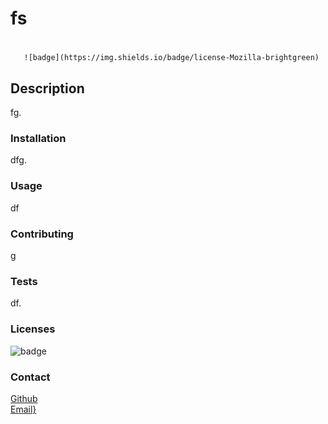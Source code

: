 # fs

#  
       ![badge](https://img.shields.io/badge/license-Mozilla-brightgreen)
        
## Description
fg.
        
### Installation
dfg.

### Usage
df

### Contributing
g

### Tests
df.

### Licenses
![badge](https://img.shields.io/badge/license-Mozilla-brightgreen)

### Contact
[Github](https://www.github.com/dfg) <br>
[Email}](mailto:df)
        
        
        